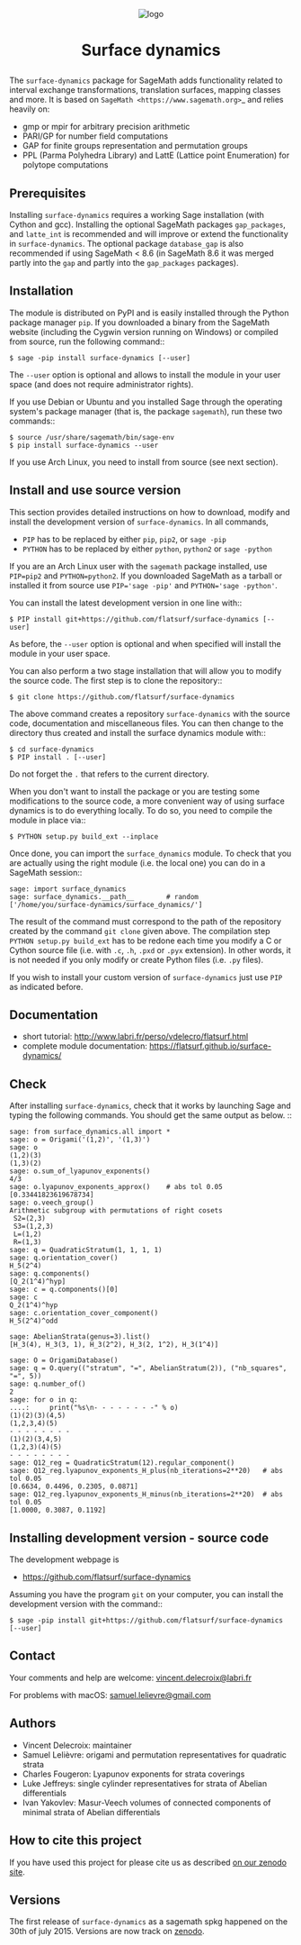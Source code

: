 <p align="center">
    <img alt="logo" src="https://user-images.githubusercontent.com/373765/255104540-451305f4-42e4-4c16-aee1-b38a0e6d41ad.svg">
</p>

<h1><p align="center">Surface dynamics</p></h1>

The ``surface-dynamics`` package for SageMath adds functionality related to
interval exchange transformations, translation surfaces, mapping classes
and more. It is based on `SageMath <https://www.sagemath.org>`_ and relies
heavily on:

* gmp or mpir for arbitrary precision arithmetic
* PARI/GP for number field computations
* GAP for finite groups representation and permutation groups
* PPL (Parma Polyhedra Library) and LattE (Lattice point Enumeration)
  for polytope computations

## Prerequisites

Installing ``surface-dynamics`` requires a working Sage installation (with
Cython and gcc). Installing the optional SageMath packages ``gap_packages``,
and ``latte_int`` is recommended and will improve or extend the functionality
in ``surface-dynamics``. The optional package ``database_gap`` is also
recommended if using SageMath < 8.6 (in SageMath 8.6 it was merged partly
into the ``gap`` and partly into the ``gap_packages`` packages).

## Installation

The module is distributed on PyPI and is easily installed through the
Python package manager ``pip``. If you downloaded a binary from the SageMath
website (including the Cygwin version running on Windows) or compiled
from source, run the following command::

    $ sage -pip install surface-dynamics [--user]

The ``--user`` option is optional and allows to install the module in your
user space (and does not require administrator rights).

If you use Debian or Ubuntu and you installed Sage through the operating
system's package manager (that is, the package ``sagemath``), run these
two commands::

    $ source /usr/share/sagemath/bin/sage-env
    $ pip install surface-dynamics --user

If you use Arch Linux, you need to install from source (see next section).

## Install and use source version

This section provides detailed instructions on how to download, modify
and install the development version of ``surface-dynamics``. In all commands,

* ``PIP`` has to be replaced by either ``pip``, ``pip2``, or ``sage -pip``
* ``PYTHON`` has to be replaced by either ``python``, ``python2`` or ``sage -python``

If you are an Arch Linux user with the ``sagemath`` package installed, use
``PIP=pip2`` and ``PYTHON=python2``. If you downloaded SageMath as a tarball
or installed it from source use ``PIP='sage -pip'`` and ``PYTHON='sage -python'``.

You can install the latest development version in one line with::

    $ PIP install git+https://github.com/flatsurf/surface-dynamics [--user]

As before, the ``--user`` option is optional and when specified will
install the module in your user space.

You can also perform a two stage installation that will allow you to
modify the source code. The first step is to clone the repository::

    $ git clone https://github.com/flatsurf/surface-dynamics

The above command creates a repository ``surface-dynamics`` with the source code,
documentation and miscellaneous files. You can then change to the directory
thus created and install the surface dynamics module with::

    $ cd surface-dynamics
    $ PIP install . [--user]

Do not forget the ``.`` that refers to the current directory.

When you don't want to install the package or you are testing some
modifications to the source code, a more convenient way of using
surface dynamics is to do everything locally. To do so, you need
to compile the module in place via::

    $ PYTHON setup.py build_ext --inplace

Once done, you can import the ``surface_dynamics`` module. To check that you
are actually using the right module (i.e. the local one) you can do in a
SageMath session::

    sage: import surface_dynamics
    sage: surface_dynamics.__path__        # random
    ['/home/you/surface-dynamics/surface_dynamics/']

The result of the command must correspond to the path of the repository
created by the command ``git clone`` given above. The compilation step
``PYTHON setup.py build_ext`` has to be redone each time you modify
a C or Cython source file (i.e. with ``.c``, ``.h``, ``.pxd`` or ``.pyx``
extension). In other words, it is not needed if you only
modify or create Python files (i.e. ``.py`` files).

If you wish to install your custom version of ``surface-dynamics``
just use ``PIP`` as indicated before.

## Documentation

* short tutorial: http://www.labri.fr/perso/vdelecro/flatsurf.html
* complete module documentation: https://flatsurf.github.io/surface-dynamics/

## Check

After installing ``surface-dynamics``, check that it works by launching Sage
and typing the following commands. You should get the same
output as below. ::

    sage: from surface_dynamics.all import *
    sage: o = Origami('(1,2)', '(1,3)')
    sage: o
    (1,2)(3)
    (1,3)(2)
    sage: o.sum_of_lyapunov_exponents()
    4/3
    sage: o.lyapunov_exponents_approx()    # abs tol 0.05
    [0.33441823619678734]
    sage: o.veech_group()
    Arithmetic subgroup with permutations of right cosets
     S2=(2,3)
     S3=(1,2,3)
     L=(1,2)
     R=(1,3)
    sage: q = QuadraticStratum(1, 1, 1, 1)
    sage: q.orientation_cover()
    H_5(2^4)
    sage: q.components()
    [Q_2(1^4)^hyp]
    sage: c = q.components()[0]
    sage: c
    Q_2(1^4)^hyp
    sage: c.orientation_cover_component()
    H_5(2^4)^odd

    sage: AbelianStrata(genus=3).list()
    [H_3(4), H_3(3, 1), H_3(2^2), H_3(2, 1^2), H_3(1^4)]

    sage: O = OrigamiDatabase()
    sage: q = O.query(("stratum", "=", AbelianStratum(2)), ("nb_squares", "=", 5))
    sage: q.number_of()
    2
    sage: for o in q:
    ....:     print("%s\n- - - - - - - -" % o)
    (1)(2)(3)(4,5)
    (1,2,3,4)(5)
    - - - - - - - -
    (1)(2)(3,4,5)
    (1,2,3)(4)(5)
    - - - - - - - -
    sage: Q12_reg = QuadraticStratum(12).regular_component()
    sage: Q12_reg.lyapunov_exponents_H_plus(nb_iterations=2**20)   # abs tol 0.05
    [0.6634, 0.4496, 0.2305, 0.0871]
    sage: Q12_reg.lyapunov_exponents_H_minus(nb_iterations=2**20)  # abs tol 0.05
    [1.0000, 0.3087, 0.1192]

## Installing development version - source code

The development webpage is

* https://github.com/flatsurf/surface-dynamics

Assuming you have the program ``git`` on your computer, you can install the
development version with the command::

    $ sage -pip install git+https://github.com/flatsurf/surface-dynamics [--user]

## Contact

Your comments and help are welcome: vincent.delecroix@labri.fr

For problems with macOS: samuel.lelievre@gmail.com

## Authors

* Vincent Delecroix: maintainer
* Samuel Lelièvre: origami and permutation representatives for quadratic strata
* Charles Fougeron: Lyapunov exponents for strata coverings
* Luke Jeffreys: single cylinder representatives for strata of Abelian
  differentials
* Ivan Yakovlev: Masur-Veech volumes of connected components of minimal strata
  of Abelian differentials

## How to cite this project

If you have used this project for please cite us
as described [on our zenodo site](https://zenodo.org/badge/latestdoi/347440823).

## Versions

The first release of ``surface-dynamics`` as a sagemath spkg happened on the
30th of july 2015. Versions are now track on [zenodo](https://zenodo.org/badge/latestdoi/347440823).

